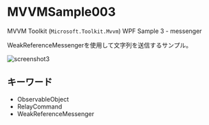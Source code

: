 # MVVMSample003
MVVM Toolkit (`Microsoft.Toolkit.Mvvm`) WPF Sample 3 - messenger

WeakReferenceMessengerを使用して文字列を送信するサンプル。

![screenshot3](https://user-images.githubusercontent.com/81235941/115361533-a14d6800-a1fb-11eb-895f-c784e4c029d9.png)

## キーワード

* ObservableObject
* RelayCommand
* WeakReferenceMessenger
